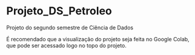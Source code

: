 # Projeto_DS_Petroleo
Projeto do segundo semestre de Ciência de Dados

É recomendado que a visualização do projeto seja feita no Google Colab, que pode ser acessado logo no topo do projeto.
